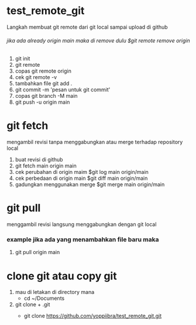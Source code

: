 # test_remote_git

Langkah membuat git remote dari git local sampai upload di github
 ###### jika ada already origin main maka di remove dulu $git remote remove origin
1. git init
2. git remote
3. copas git remote origin
4. cek git remote -v
5. tambahkan file git add .
6. git commit -m 'pesan untuk git commit'
7. copas git branch -M main
8. git push -u origin main

# git fetch 
mengambil revisi tanpa menggabungkan atau merge terhadap repository local
1. buat revisi di github
2. git fetch main origin main
3. cek perubahan di origin maim $git log main origin/main
4. cek perbedaan di origin main $git diff main origin/main
5. gadungkan menggunakan merge $git merge main origin/main

# git pull
menggambil revisi langsung menggabungkan dengan git local 
### example jika ada yang menambahkan file baru maka
1. git pull origin main


# clone git atau copy git
1. mau di letakan di directory mana
   - cd ~/Documents
2. git clone <url git yang mau di clone atau copy> + .git
   -   git clone https://github.com/yoppiibra/test_remote_git.git
